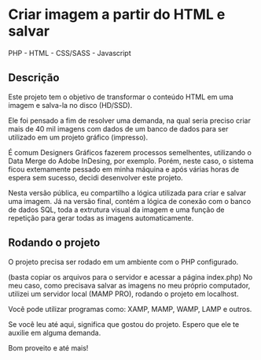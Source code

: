 <h1>Criar imagem a partir do HTML e salvar</h1>
PHP - HTML - CSS/SASS - Javascript

## Descrição
Este projeto tem o objetivo de transformar o conteúdo HTML em uma imagem e salva-la no disco (HD/SSD).

Ele foi pensado a fim de resolver uma demanda, na qual seria preciso criar mais de 40 mil imagens com dados de um banco de dados para ser utilizado em um projeto gráfico (impresso).

É comum Designers Gráficos fazerem processos semelhentes, utilizando o Data Merge do Adobe InDesing, por exemplo.
Porém, neste caso, o sistema ficou extemamente pessado em minha máquina e após várias horas de espera sem sucesso, decidi desenvolver este projeto.

Nesta versão pública, eu compartilho a lógica utilizada para criar e salvar uma imagem.
Já na versão final, contém a lógica de conexão com o banco de dados SQL, toda a extrutura visual da imagem e uma função de repetição para gerar todas as imagens automaticamente.

## Rodando o projeto
O projeto precisa ser rodado em um ambiente com o PHP configurado.

(basta copiar os arquivos para o servidor e acessar a página index.php)
No meu caso, como precisava salvar as imagens no meu próprio computador, utilizei um servidor local (MAMP PRO), rodando o projeto em localhost.

Você pode utilizar programas como: XAMP, MAMP, WAMP, LAMP e outros.

Se você leu até aqui, significa que gostou do projeto.
Espero que ele te auxilie em alguma demanda.

Bom proveito e até mais!